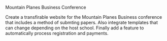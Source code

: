 Mountain Planes Business Conference

Create a transfirable website for the Mountain Planes Business conference that includes a method of submting papers. Also integrate templates that can change depending on the host school. Finally add a feature to automatically process registration and payments.
